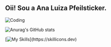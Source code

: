 ## Oii! Sou a Ana Luiza Pfeilsticker.

  <img align="center" alt="Coding" src="https://i.pinimg.com/originals/72/e9/c3/72e9c33f3327bfb2485c80b3188e41fb.gif">


![Anurag's GitHub stats](https://github-readme-stats.vercel.app/api?username=ana-pfeilsticker&show_icons=true&card_width=600px&theme=tokyonight)

[![My Skills](https://skillicons.dev/icons?i=react,vue,ts,html,css,mysql,c,nodejs,py,)](https://skillicons.dev)
  

